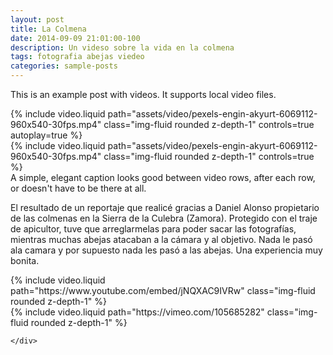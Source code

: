 ```yaml
---
layout: post
title: La Colmena
date: 2014-09-09 21:01:00-100
description: Un videso sobre la vida en la colmena
tags: fotografia abejas viedeo
categories: sample-posts
---
```


This is an example post with videos. It supports local video files.

<div class="row mt-3">
    <div class="col-sm mt-3 mt-md-0">
        {% include video.liquid path="assets/video/pexels-engin-akyurt-6069112-960x540-30fps.mp4" class="img-fluid rounded z-depth-1" controls=true autoplay=true %}
    </div>
    <div class="col-sm mt-3 mt-md-0">
        {% include video.liquid path="assets/video/pexels-engin-akyurt-6069112-960x540-30fps.mp4" class="img-fluid rounded z-depth-1" controls=true %}
    </div>
</div>
<div class="caption">
    A simple, elegant caption looks good between video rows, after each row, or doesn't have to be there at all.
</div>

El resultado de un reportaje que realicé gracias a Daniel Alonso propietario de las colmenas en la Sierra de la Culebra (Zamora). Protegido con el traje de apicultor, tuve que arreglarmelas para poder sacar las fotografías, mientras muchas abejas atacaban a la cámara y al objetivo. Nada le pasó ala camara y por supuesto nada les pasó a las abejas. Una experiencia muy bonita.

<div class="row mt-3">
    <div class="col-sm mt-3 mt-md-0">
        {% include video.liquid path="https://www.youtube.com/embed/jNQXAC9IVRw" class="img-fluid rounded z-depth-1" %}
    </div>
    <div class="col-sm mt-3 mt-md-0">
        {% include video.liquid path="https://vimeo.com/105685282" class="img-fluid rounded z-depth-1" %}

        
    </div>
</div>
